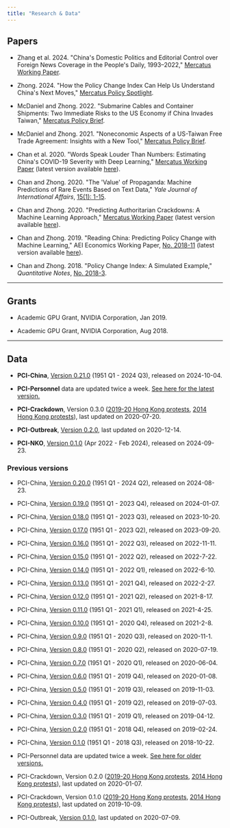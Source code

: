 ```yaml
---
title: "Research & Data"
---
```


## Papers

- Zhang et al. 2024. "China's Domestic Politics and Editorial Control over Foreign News Coverage in the People's Daily, 1993–2022," [Mercatus Working Paper](https://www.mercatus.org/research/working-papers/chinas-domestic-politics-and-editorial-control-over-foreign-news-coverage).

- Zhong. 2024. "How the Policy Change Index Can Help Us Understand China's Next Moves," [Mercatus Policy Spotlight](https://www.mercatus.org/research/policy-briefs/policy-change-index-help-us-understand-china).

- McDaniel and Zhong. 2022. "Submarine Cables and Container Shipments: Two Immediate Risks to the US Economy if China Invades Taiwan," [Mercatus Policy Brief](https://www.mercatus.org/publications/submarine-cables-and-container-shipments-two-immediate-risks-if-china-invades-taiwan).

- McDaniel and Zhong. 2021. "Noneconomic Aspects of a US-Taiwan Free Trade Agreement: Insights with a New Tool," [Mercatus Policy Brief](https://www.mercatus.org/publications/trade/noneconomic-aspects-us-taiwan-free-trade-agreement-insights-new-tool).

- Chan et al. 2020. "Words Speak Louder Than Numbers: Estimating China's COVID-19 Severity with Deep Learning," [Mercatus Working Paper](https://www.mercatus.org/publications/covid-19-crisis-response/words-speak-louder-numbers) (latest version available [here](pdf/Words_Speak_Louder.pdf)).

- Chan and Zhong. 2020. "The 'Value' of Propaganda: Machine Predictions of Rare Events Based on Text Data," *Yale Journal of International Affairs*, [15(1): 1-15](https://www.yalejournal.org/publications/the-value-of-propaganda-machine-predictions-of-rare-events-based-on-text-data).

- Chan and Zhong. 2020. "Predicting Authoritarian Crackdowns: A Machine Learning Approach," [Mercatus Working Paper](https://www.mercatus.org/research/research-papers/predicting-authoritarian-crackdowns-machine-learning-approach) (latest version available [here](pdf/Authoritarian_Crackdowns.pdf)).

- Chan and Zhong. 2019. "Reading China: Predicting Policy Change with Machine Learning," AEI Economics Working Paper, [No. 2018-11](https://www.aei.org/publication/reading-china-predicting-policy-change-with-machine-learning/) (latest version available [here](pdf/Reading_China.pdf)).

- Chan and Zhong. 2018. "Policy Change Index: A Simulated Example," *Quantitative Notes*, [No. 2018-3](https://www.openrg.com/reports/PCI_Simulated.pdf).

---

## Grants

- Academic GPU Grant, NVIDIA Corporation, Jan 2019.

- Academic GPU Grant, NVIDIA Corporation, Aug 2018.

---

## Data

- **PCI-China**, [Version 0.21.0](data/PCI-China_v0.21.0_2024-10-04.csv) (1951 Q1 - 2024 Q3), released on 2024-10-04.

- **PCI-Personnel** data are updated twice a week. [See here for the latest version.](https://github.com/PCI-ORG/PCI-Personnel/blob/main/results/PCI-personnel.csv)

- **PCI-Crackdown**, Version 0.3.0 ([2019-20 Hong Kong protests](data/PCI-Crackdown-HK2019_v0.3.0_2020-07-20.csv), [2014 Hong Kong protests](data/PCI-Crackdown-HK2014_v0.3.0_2020-07-20.csv)), last updated on 2020-07-20.

- **PCI-Outbreak**, [Version 0.2.0](data/PCI-Outbreak_v0.2.0_2020-09-15.xlsx), last updated on 2020-12-14.

- **PCI-NKO**, [Version 0.1.0](data/PCI-NKO_v0.1.0_2024-09-23.csv) (Apr 2022 - Feb 2024), released on 2024-09-23.


### Previous versions

- PCI-China, [Version 0.20.0](data/PCI-China_v0.20.0_2024-08-23.csv) (1951 Q1 - 2024 Q2), released on 2024-08-23.

- PCI-China, [Version 0.19.0](data/PCI-China_v0.19.0_2024-01-07.csv) (1951 Q1 - 2023 Q4), released on 2024-01-07.

- PCI-China, [Version 0.18.0](data/PCI-China_v0.18.0_2023-10-20.csv) (1951 Q1 - 2023 Q3), released on 2023-10-20.

- PCI-China, [Version 0.17.0](data/PCI-China_v0.17.0_2023-09-20.csv) (1951 Q1 - 2023 Q2), released on 2023-09-20.

- PCI-China, [Version 0.16.0](data/PCI-China_v0.16.0_2022-11-11.csv) (1951 Q1 - 2022 Q3), released on 2022-11-11.

- PCI-China, [Version 0.15.0](data/PCI-China_v0.15.0_2022-7-22.csv) (1951 Q1 - 2022 Q2), released on 2022-7-22.

- PCI-China, [Version 0.14.0](data/PCI-China_v0.14.0_2022-6-10.csv) (1951 Q1 - 2022 Q1), released on 2022-6-10.

- PCI-China, [Version 0.13.0](data/PCI-China_v0.13.0_2022-2-27.csv) (1951 Q1 - 2021 Q4), released on 2022-2-27.

- PCI-China, [Version 0.12.0](data/PCI-China_v0.12.0_2021-8-17.csv) (1951 Q1 - 2021 Q2), released on 2021-8-17.

- PCI-China, [Version 0.11.0](data/PCI-China_v0.11.0_2021-4-25.csv) (1951 Q1 - 2021 Q1), released on 2021-4-25.

- PCI-China, [Version 0.10.0](data/PCI-China_v0.10.0_2021-2-8.csv) (1951 Q1 - 2020 Q4), released on 2021-2-8.

- PCI-China, [Version 0.9.0](data/PCI-China_v0.9.0_2020-11-1.csv) (1951 Q1 - 2020 Q3), released on 2020-11-1.

- PCI-China, [Version 0.8.0](data/PCI-China_v0.8.0_2020-07-19.csv) (1951 Q1 - 2020 Q2), released on 2020-07-19.

- PCI-China, [Version 0.7.0](data/PCI-China_v0.7.0_2020-06-04.csv) (1951 Q1 - 2020 Q1), released on 2020-06-04.

- PCI-China, [Version 0.6.0](data/PCI-China_v0.6.0_2020-01-08.csv) (1951 Q1 - 2019 Q4), released on 2020-01-08.

- PCI-China, [Version 0.5.0](data/PCI-China_v0.5.0_2019-11-03.csv) (1951 Q1 - 2019 Q3), released on 2019-11-03.

- PCI-China, [Version 0.4.0](data/PCI-China_v0.4.0_2019-07-03.csv) (1951 Q1 - 2019 Q2), released on 2019-07-03.

- PCI-China, [Version 0.3.0](data/PCI-China_v0.3.0_2019-04-12.csv) (1951 Q1 - 2019 Q1), released on 2019-04-12.

- PCI-China, [Version 0.2.0](data/PCI-China_v0.2.0_2019-02-24.csv) (1951 Q1 - 2018 Q4), released on 2019-02-24.

- PCI-China, [Version 0.1.0](data/PCI-China_v0.1.0_2018-10-22.csv) (1951 Q1 - 2018 Q3), released on 2018-10-22.

- PCI-Personnel data are updated twice a week. [See here for older versions.](https://github.com/PCI-ORG/PCI-Personnel/commits/main/results/PCI-personnel.csv)

- PCI-Crackdown, Version 0.2.0 ([2019-20 Hong Kong protests](data/PCI-Crackdown-HK2019_v0.2.0_2020-01-07.csv), [2014 Hong Kong protests](data/PCI-Crackdown-HK2014_v0.2.0_2020-01-07.csv)), last updated on 2020-01-07.

- PCI-Crackdown, Version 0.1.0 ([2019-20 Hong Kong protests](data/PCI-Crackdown-HK2019_v0.1.0_2019-10-09.csv), [2014 Hong Kong protests](data/PCI-Crackdown-HK2014_v0.1.0_2019-10-09.csv)), last updated on 2019-10-09.

- PCI-Outbreak, [Version 0.1.0](data/PCI-Outbreak_v0.1.0_2020-07-09.xlsx), last updated on 2020-07-09.
